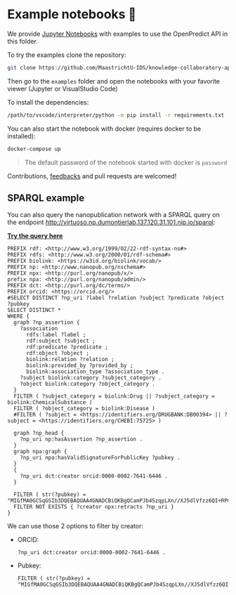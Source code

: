 # Example notebooks 📔

We provide [Jupyter Notebooks](https://jupyter.org/) with examples to use the OpenPredict API in this folder.

To try the examples clone the repository:

```bash
git clone https://github.com/MaastrichtU-IDS/knowledge-collaboratory-api.git
```

Then go to the `examples` folder and open the notebooks with your favorite viewer (Jupyter or VisualStudio Code)

To install the dependencies:

```bash
/path/to/vscode/interpreter/python -m pip install -r requirements.txt
```

You can also start the notebook with docker (requires docker to be installed):

```bash
docker-compose up
```

> The default password of the notebook started with docker is `password`

Contributions, [feedbacks](https://github.com/MaastrichtU-IDS/knowledge-collaboratory-api/issues) and pull requests are welcomed!

## SPARQL example

You can also query the nanopublication network with a SPARQL query on the endpoint http://virtuoso.np.dumontierlab.137.120.31.101.nip.io/sparql:

**<a href="https://yasgui.triply.cc/#query=PREFIX%20rdf%3A%20%3Chttp%3A%2F%2Fwww.w3.org%2F1999%2F02%2F22-rdf-syntax-ns%23%3E%0APREFIX%20rdfs%3A%20%3Chttp%3A%2F%2Fwww.w3.org%2F2000%2F01%2Frdf-schema%23%3E%0APREFIX%20biolink%3A%20%3Chttps%3A%2F%2Fw3id.org%2Fbiolink%2Fvocab%2F%3E%0APREFIX%20np%3A%20%3Chttp%3A%2F%2Fwww.nanopub.org%2Fnschema%23%3E%0APREFIX%20npx%3A%20%3Chttp%3A%2F%2Fpurl.org%2Fnanopub%2Fx%2F%3E%0Aprefix%20npa%3A%20%3Chttp%3A%2F%2Fpurl.org%2Fnanopub%2Fadmin%2F%3E%0APREFIX%20dct%3A%20%3Chttp%3A%2F%2Fpurl.org%2Fdc%2Fterms%2F%3E%0APREFIX%20orcid%3A%20%3Chttps%3A%2F%2Forcid.org%2F%3E%20%0A%23SELECT%20DISTINCT%20%3Fnp_uri%20%3Flabel%20%3Frelation%20%3Fsubject%20%3Fpredicate%20%3Fobject%20%3Fpubkey%0ASELECT%20DISTINCT%20*%0AWHERE%20%7B%0A%20%20graph%20%3Fnp_assertion%20%7B%0A%20%20%20%20%3Fassociation%0A%20%20%20%20%20%20rdfs%3Alabel%20%3Flabel%20%3B%0A%20%20%20%20%20%20rdf%3Asubject%20%3Fsubject%20%3B%0A%20%20%20%20%20%20rdf%3Apredicate%20%3Fpredicate%20%3B%0A%20%20%20%20%20%20rdf%3Aobject%20%3Fobject%20%3B%0A%20%20%20%20%20%20biolink%3Arelation%20%3Frelation%20%3B%0A%20%20%20%20%20%20biolink%3Aprovided_by%20%3Fprovided_by%20%3B%0A%20%20%20%20%20%20biolink%3Aassociation_type%20%3Fassociation_type%20.%0A%20%20%20%20%3Fsubject%20biolink%3Acategory%20%3Fsubject_category%20.%0A%20%20%20%20%3Fobject%20biolink%3Acategory%20%3Fobject_category%20.%0A%20%20%7D%0A%20%20FILTER%20(%20%3Fsubject_category%20%3D%20biolink%3ADrug%20%7C%7C%20%3Fsubject_category%20%3D%20biolink%3AChemicalSubstance%20)%0A%20%20FILTER%20(%20%3Fobject_category%20%3D%20biolink%3ADisease%20)%0A%20%20%23FILTER%20(%20%3Fsubject%20%3D%20%3Chttps%3A%2F%2Fidentifiers.org%2FDRUGBANK%3ADB00394%3E%20%7C%7C%20%3Fsubject%20%3D%20%3Chttps%3A%2F%2Fidentifiers.org%2FCHEBI%3A75725%3E%20)%0A%0A%20%20graph%20%3Fnp_head%20%7B%0A%20%20%20%20%3Fnp_uri%20np%3AhasAssertion%20%3Fnp_assertion%20.%0A%20%20%7D%0A%20%20graph%20npa%3Agraph%20%7B%0A%20%20%20%20%3Fnp_uri%20npa%3AhasValidSignatureForPublicKey%20%3Fpubkey%20.%0A%20%20%7D%0A%20%20%7B%0A%20%20%20%20%3Fnp_uri%20dct%3Acreator%20orcid%3A0000-0002-7641-6446%20.%0A%20%20%7D%0A%20%20%0A%20%20FILTER%20(%20str(%3Fpubkey)%20%3D%20%22MIGfMA0GCSqGSIb3DQEBAQUAA4GNADCBiQKBgQCamPJb4SzqpLXn%2F%2FXJ5dlVfzz6QI%2BRPmiJTLXF%2Fby2JR7sHMKRsCQDFsYMlq8zGHghOIkjRP9dpLZUtZzUcHt3MXiFKEPo8eGzUe9p%2BJXKFC8xxkJr94z2vq6IdMf71Iu1GH8SeDAKt%2FDgYO4zNaw8VuXvxnZRewKZSA%2Bu8zWPVwIDAQAB%22)%0A%20%20FILTER%20NOT%20EXISTS%20%7B%20%3Fcreator%20npx%3Aretracts%20%3Fnp_uri%20%7D%0A%7D%20&endpoint=http%3A%2F%2Fvirtuoso.np.dumontierlab.137.120.31.101.nip.io%2Fsparql&requestMethod=POST&tabTitle=Query&headers=%7B%7D&contentTypeConstruct=application%2Fn-triples%2C*%2F*%3Bq%3D0.9&contentTypeSelect=application%2Fsparql-results%2Bjson%2C*%2F*%3Bq%3D0.9&outputFormat=table">Try the query here</a>**

```SPARQL
PREFIX rdf: <http://www.w3.org/1999/02/22-rdf-syntax-ns#>
PREFIX rdfs: <http://www.w3.org/2000/01/rdf-schema#>
PREFIX biolink: <https://w3id.org/biolink/vocab/>
PREFIX np: <http://www.nanopub.org/nschema#>
PREFIX npx: <http://purl.org/nanopub/x/>
prefix npa: <http://purl.org/nanopub/admin/>
PREFIX dct: <http://purl.org/dc/terms/>
PREFIX orcid: <https://orcid.org/> 
#SELECT DISTINCT ?np_uri ?label ?relation ?subject ?predicate ?object ?pubkey
SELECT DISTINCT *
WHERE {
  graph ?np_assertion {
    ?association
      rdfs:label ?label ;
      rdf:subject ?subject ;
      rdf:predicate ?predicate ;
      rdf:object ?object ;
      biolink:relation ?relation ;
      biolink:provided_by ?provided_by ;
      biolink:association_type ?association_type .
    ?subject biolink:category ?subject_category .
    ?object biolink:category ?object_category .
  }
  FILTER ( ?subject_category = biolink:Drug || ?subject_category = biolink:ChemicalSubstance )
  FILTER ( ?object_category = biolink:Disease )
  #FILTER ( ?subject = <https://identifiers.org/DRUGBANK:DB00394> || ?subject = <https://identifiers.org/CHEBI:75725> )

  graph ?np_head {
    ?np_uri np:hasAssertion ?np_assertion .
  }
  graph npa:graph {
    ?np_uri npa:hasValidSignatureForPublicKey ?pubkey .
  }
  {
    ?np_uri dct:creator orcid:0000-0002-7641-6446 .
  }
  
  FILTER ( str(?pubkey) = "MIGfMA0GCSqGSIb3DQEBAQUAA4GNADCBiQKBgQCamPJb4SzqpLXn//XJ5dlVfzz6QI+RPmiJTLXF/by2JR7sHMKRsCQDFsYMlq8zGHghOIkjRP9dpLZUtZzUcHt3MXiFKEPo8eGzUe9p+JXKFC8xxkJr94z2vq6IdMf71Iu1GH8SeDAKt/DgYO4zNaw8VuXvxnZRewKZSA+u8zWPVwIDAQAB")
  FILTER NOT EXISTS { ?creator npx:retracts ?np_uri }
} 
```

We can use those 2 options to filter by creator:

* ORCID:

  ```SPARQL
  ?np_uri dct:creator orcid:0000-0002-7641-6446 .
  ```

* Pubkey:

  ```SPARQL
  FILTER ( str(?pubkey) = "MIGfMA0GCSqGSIb3DQEBAQUAA4GNADCBiQKBgQCamPJb4SzqpLXn//XJ5dlVfzz6QI+RPmiJTLXF/by2JR7sHMKRsCQDFsYMlq8zGHghOIkjRP9dpLZUtZzUcHt3MXiFKEPo8eGzUe9p+JXKFC8xxkJr94z2vq6IdMf71Iu1GH8SeDAKt/DgYO4zNaw8VuXvxnZRewKZSA+u8zWPVwIDAQAB")
  ```

  